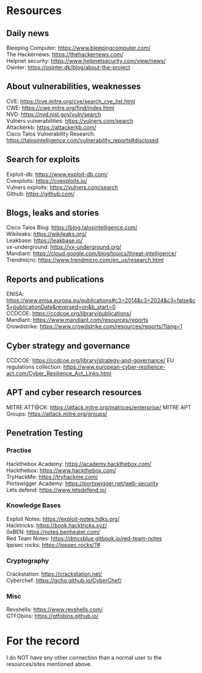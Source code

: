 # Resources
## Daily news
Bleeping Computer: https://www.bleepingcomputer.com/  
The Hackernews: https://thehackernews.com/  
Helpnet security: https://www.helpnetsecurity.com/view/news/  
Osinter: https://osinter.dk/blog/about-the-project
## About vulnerabilities, weaknesses
CVE: https://cve.mitre.org/cve/search_cve_list.html  
CWE: https://cwe.mitre.org/find/index.html  
NVD: https://nvd.nist.gov/vuln/search  
Vulners vulnerabilities: https://vulners.com/search  
Attackerkb: https://attackerkb.com/  
Cisco Talos Vulnerability Research: https://talosintelligence.com/vulnerability_reports#disclosed
## Search for exploits
Exploit-db: https://www.exploit-db.com/  
Cvexploits: https://cvexploits.io/  
Vulners exploits: https://vulners.com/search  
Github: https://github.com/
## Blogs, leaks and stories
Cisco Talos Blog: https://blog.talosintelligence.com/  
Wikileaks: https://wikileaks.org/  
Leakbase: https://leakbase.io/  
vx-underground: https://vx-underground.org/  
Mandiant: https://cloud.google.com/blog/topics/threat-intelligence/  
Trendmicro: https://www.trendmicro.com/en_us/research.html
## Reports and publications
ENISA: https://www.enisa.europa.eu/publications#c3=2014&c3=2024&c3=false&c5=publicationDate&reversed=on&b_start=0  
CCDCOE: https://ccdcoe.org/library/publications/  
Mandiant: https://www.mandiant.com/resources/reports  
Crowdstrike: https://www.crowdstrike.com/resources/reports/?lang=1
## Cyber strategy and governance
CCDCOE: https://ccdcoe.org/library/strategy-and-governance/
EU regulations collection: https://www.european-cyber-resilience-act.com/Cyber_Resilience_Act_Links.html 
## APT and cyber research resources
MITRE ATT@CK: https://attack.mitre.org/matrices/enterprise/
MITRE APT Groups: https://attack.mitre.org/groups/
## Penetration Testing
### Practise
Hackthebox Academy: https://academy.hackthebox.com/  
Hackthebox: https://www.hackthebox.com/  
TryHackMe: https://tryhackme.com/  
Portswigger Academy: https://portswigger.net/web-security  
Lets defend: https://www.letsdefend.io/
### Knowledge Bases
Exploit Notes: https://exploit-notes.hdks.org/  
Hacktricks: https://book.hacktricks.xyz/  
0xBEN: https://notes.benheater.com/  
Red Team Notes: https://dmcxblue.gitbook.io/red-team-notes  
Ippsec rocks: https://ippsec.rocks/?#
### Cryptography
Crackstation: https://crackstation.net/  
Cyberchef: https://gchq.github.io/CyberChef/
### Misc
Revshells: https://www.revshells.com/  
GTFObins: https://gtfobins.github.io/
# For the record
I do NOT have any other connection than a normal user to the resources/sites mentioned above.